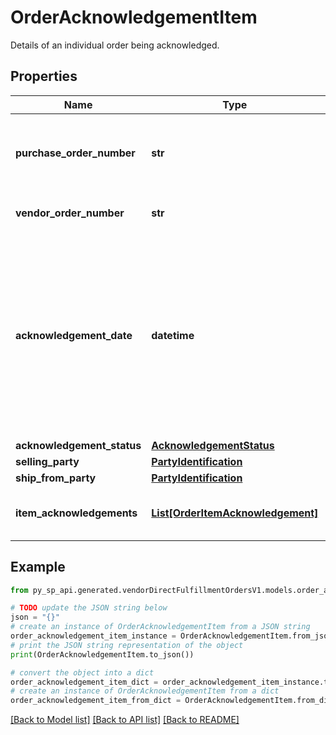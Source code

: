 # OrderAcknowledgementItem

Details of an individual order being acknowledged.

## Properties

Name | Type | Description | Notes
------------ | ------------- | ------------- | -------------
**purchase_order_number** | **str** | The purchase order number for this order. Formatting Notes: alpha-numeric code. | 
**vendor_order_number** | **str** | The vendor&#39;s order number for this order. | 
**acknowledgement_date** | **datetime** | The date and time when the order is acknowledged, in ISO-8601 date/time format. For example: 2018-07-16T23:00:00Z / 2018-07-16T23:00:00-05:00 / 2018-07-16T23:00:00-08:00. | 
**acknowledgement_status** | [**AcknowledgementStatus**](AcknowledgementStatus.md) |  | 
**selling_party** | [**PartyIdentification**](PartyIdentification.md) |  | 
**ship_from_party** | [**PartyIdentification**](PartyIdentification.md) |  | 
**item_acknowledgements** | [**List[OrderItemAcknowledgement]**](OrderItemAcknowledgement.md) | Item details including acknowledged quantity. | 

## Example

```python
from py_sp_api.generated.vendorDirectFulfillmentOrdersV1.models.order_acknowledgement_item import OrderAcknowledgementItem

# TODO update the JSON string below
json = "{}"
# create an instance of OrderAcknowledgementItem from a JSON string
order_acknowledgement_item_instance = OrderAcknowledgementItem.from_json(json)
# print the JSON string representation of the object
print(OrderAcknowledgementItem.to_json())

# convert the object into a dict
order_acknowledgement_item_dict = order_acknowledgement_item_instance.to_dict()
# create an instance of OrderAcknowledgementItem from a dict
order_acknowledgement_item_from_dict = OrderAcknowledgementItem.from_dict(order_acknowledgement_item_dict)
```
[[Back to Model list]](../README.md#documentation-for-models) [[Back to API list]](../README.md#documentation-for-api-endpoints) [[Back to README]](../README.md)


